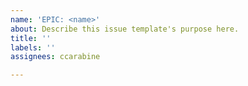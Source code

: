 ```yaml
---
name: 'EPIC: <name>'
about: Describe this issue template's purpose here.
title: ''
labels: ''
assignees: ccarabine

---
```



